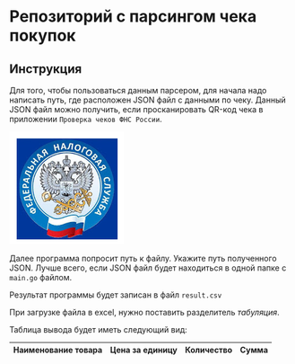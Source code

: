 # Репозиторий с парсингом чека покупок
## Инструкция
Для того, чтобы пользоваться данным парсером, для начала надо написать путь, где расположен JSON файл с данными по чеку.
Данный JSON файл можно получить, если просканировать QR-код чека в приложении `Проверка чеков ФНС России`.

![img.png](imgs/img.png)

Далее программа попросит путь к файлу. Укажите путь полученного JSON. Лучше всего, если JSON файл будет находиться
в одной папке с `main.go` файлом.

Результат программы будет записан в файл `result.csv`

При загрузке файла в excel, нужно поставить разделитель _табуляция_.

Таблица вывода будет иметь следующий вид:

| Наименование товара | Цена за единицу | Количество | Сумма |
|---------------------|-----------------|------------|-------|
